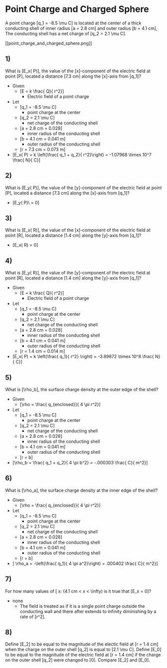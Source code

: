 # Point Charge and Charged Sphere

A point charge \[q_1 = -8.5 \mu C\] is located at the center 
of a thick conducting shell of inner radius \[a = 2.8 cm\] 
and outer radius \[b = 4.1 cm\], The conducting shell has 
a net charge of \[q_2 = 2.1 \mu C\].

[[point_charge_and_charged_sphere.png]]

## 1)
What is \[E_x( P)\], the value of the \[x\]-component of 
the electric field at point \[P\], located a distance \[7.3 cm\] 
along the \[x\]-axis from \[q_1\]?

* Given
  * \[E = k \frac{ Q}{ r^2}\]
      * Electric field of a point charge
* Let
  * \[q_1 = -8.5 \mu C\]
      * point charge at the center
  * \[q_2 = 2.1 \mu C\]
      * net charge of the conducting shell
  * \[a = 2.8 cm = 0.028\]
      * inner radius of the conducting shell
  * \[b = 4.1 cm = 0.041 m\]
      * outer radius of the conducting shell
  * \[r = 7.3 cm = 0.073 m\]
* \[E_x( P) = k \left(\frac{ q_1 + q_2}{ r^2}\right) = -1.07968 \times 10^7 \frac{ N}{ C}\]

## 2)
What is \[E_y( P)\], the value of the \[y\]-component of the electric 
field at point \[P\], located a distance \[7.3 cm\] along the \[x\]-axis 
from \[q_1\]?

* \[E_y( P)\ = 0\]

## 3)
What is \[E_x( R)\], the value of the \[x\]-component of the electric 
field at point \[R\], located a distance \[1.4 cm\] along the \[y\]-axis 
from \[q_1\]?

* \[E_x( R) = 0\]

## 4)
What is \[E_y( R)\], the value of the \[y\]-component of the electric 
field at point \[R\], located a distance \[1.4 cm\] along the \[y\]-axis 
from \[q_1\]?
* Given
  * \[E = k \frac{ Q}{ r^2}\]
      * Electric field of a point charge
* Let
  * \[q_1 = -8.5 \mu C\]
      * point charge at the center
  * \[q_2 = 2.1 \mu C\]
      * net charge of the conducting shell
  * \[a = 2.8 cm = 0.028\]
      * inner radius of the conducting shell
  * \[b = 4.1 cm = 0.041 m\]
      * outer radius of the conducting shell
  * \[r = 1.4 cm = 0.014 m\]
* \[E_x( P) = k \left(\frac{ q_1}{ r^2} \right) = -3.89872 \times 10^8 \frac{ N}{ C}\]

## 5)
What is \[\rho_b\], the surface charge density at the outer edge of the shell?

* Given
  * \[\rho = \frac{ q_{enclosed}}{ 4 \pi r^2}\]
* Let
  * \[q_1 = -8.5 \mu C\]
      * point charge at the center
  * \[q_2 = 2.1 \mu C\]
      * net charge of the conducting shell
  * \[a = 2.8 cm = 0.028\]
      * inner radius of the conducting shell
  * \[b = 4.1 cm = 0.041 m\]
      * outer radius of the conducting shell
  * \[r = b\]
* \[\rho_b = \frac{ q_1 + q_2}{ 4 \pi b^2} = -.000303 \frac{ C}{ m^2}\]

## 6)
What is \[\rho_a\], the surface charge density at the inner edge of the shell?

* Given
  * \[\rho = \frac{ q_{enclosed}}{ 4 \pi r^2}\]
* Let
  * \[q_1 = -8.5 \mu C\]
      * point charge at the center
  * \[q_2 = 2.1 \mu C\]
      * net charge of the conducting shell
  * \[a = 2.8 cm = 0.028\]
      * inner radius of the conducting shell
  * \[b = 4.1 cm = 0.041 m\]
      * outer radius of the conducting shell
  * \[r = b\]
* \[ \rho_a = -\left(\frac{ q_1}{ 4 \pi a^2}\right) = .000402 \frac{ C}{ m^2}\]

## 7)
For how many values of \[ x: (4.1 cm < x < \infty) is it true that \[E_x = 0\]?

* none
  * The field is treated as if it is a single point charge outside the conducting
    wall and there after extends to infinity diminishing by a rate of \[r^2\].


## 8)
Define \[E_2\] to be equal to the magnitude of the electic field at \[r = 1.4 cm\] 
when the charge on the outer shell \[q_2\] is equal to \[2.1 \mu C\]. Define \[E_0\] 
to be equal to the magnitude of the electric field at \[r = 1.4 cm\] if the charge 
on the outer shell \[q_2\] were changed to \[0\]. Compare \[E_2\] and \[E_0\].

